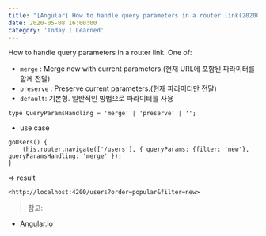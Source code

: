 ```yaml
---
title: "[Angular] How to handle query parameters in a router link(20200508)"
date: 2020-05-08 16:00:00
category: 'Today I Learned'
---
```




How to handle query parameters in a router link. One of:

- `merge` : Merge new with current parameters.(현재 URL에 포함된 파라미터를 함께 전달)
- `preserve` : Preserve current parameters.(현재 파라미터만 전달)
- `default`: 기본형. 일반적인 방법으로 파라미터를 사용

```tsx
type QueryParamsHandling = 'merge' | 'preserve' | '';
```

- use case

```tsx
goUsers() {
	this.router.navigate(['/users'], { queryParams: {filter: 'new'}, queryParamsHandling: 'merge' });
}
```

⇒ result

```markup
<http://localhost:4200/users?order=popular&filter=new>
```

> 참고:

- [Angular.io](https://angular.io/api/router/QueryParamsHandling)